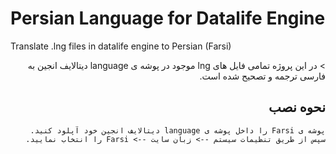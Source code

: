 # Persian Language for Datalife Engine
Translate .lng files in datalife engine to Persian (Farsi)
<div dir="rtl">
> در این پروژه تمامی فایل های lng  موجود در پوشه ی language دیتالایف انجین به فارسی ترجمه و تصحیح شده است.

## نحوه نصب
```
پوشه ی Farsi را داخل پوشه ی language دیتالایف انجین خود آپلود کنید.
سپس از طریق تنظیمات سیستم --> زبان سایت --> Farsi را انتخاب نمایید.
```
</div>
